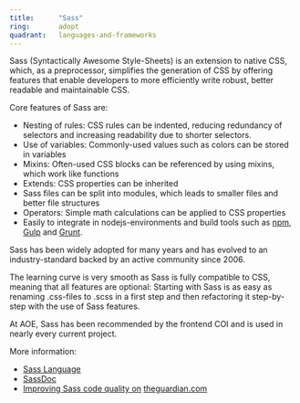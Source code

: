 ```yaml
---
title:      "Sass"
ring:       adopt
quadrant:   languages-and-frameworks
---
```


Sass (Syntactically Awesome Style-Sheets) is an extension to native CSS, which, as a preprocessor, simplifies the generation of CSS by offering features that enable developers to more efficiently write robust, better readable and maintainable CSS.

Core features of Sass are:

*   Nesting of rules: CSS rules can be indented, reducing redundancy of selectors and increasing readability due to shorter selectors.
*   Use of variables: Commonly-used values such as colors can be stored in variables
*   Mixins: Often-used CSS blocks can be referenced by using mixins, which work like functions
*   Extends: CSS properties can be inherited
*   Sass files can be split into modules, which leads to smaller files and better file structures
*   Operators: Simple math calculations can be applied to CSS properties
*   Easily to integrate in nodejs-environments and build tools such as [npm](/tools/npm.html), [Gulp](/tools/gulp.html) and [Grunt](/tools/grunt.html).

Sass has been widely adopted for many years and has evolved to an industry-standard backed by an active community since 2006.

The learning curve is very smooth as Sass is fully compatible to CSS, meaning that all features are optional:
Starting with Sass is as easy as renaming .css-files to .scss in a first step and then refactoring it step-by-step with the use of Sass features.

At AOE, Sass has been recommended by the frontend COI and is used in nearly every current project.

More information:

*   [Sass Language](http://sass-lang.com/)
*   [SassDoc](http://sassdoc.com/)
*   [Improving Sass code quality on](https://www.theguardian.com/info/developer-blog/2014/may/13/improving-sass-code-quality-on-theguardiancom) [theguardian.com](http://theguardian.com)